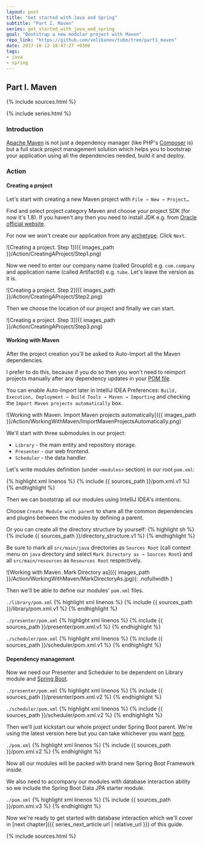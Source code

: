 ```yaml
---
layout: post
title: "Get started with Java and Spring"
subtitle: "Part I. Maven"
series: get_started_with_java_and_spring
goal: "Bootstrap a new modular project with Maven"
repo_link: "https://github.com/velikanov/tube/tree/part1_maven"
date: 2017-10-12 18:47:27 +0300
tags:
- java
- spring
---
```

## Part I. Maven

{% include sources.html %}

{% include series.html %}

### Introduction
[Apache Maven](https://maven.apache.org/) is not just a dependency manager (like PHP's 
[Composer](https://getcomposer.org/) is) but a full stack project management solution which helps you to bootstrap 
your application using all the dependencies needed, build it and deploy.

<!--more-->

### Action
#### Creating a project
Let's start with creating a new Maven project with `File → New → Project…`

Find and select project category Maven and choose your project SDK (for now it's 1.8).
If you haven't any then you need to install JDK e.g. from 
[Oracle official website](http://www.oracle.com/technetwork/java/javase/downloads/index.html). 

For now we won't create our application from any
[archetype](https://maven.apache.org/guides/introduction/introduction-to-archetypes.html). Click `Next`.

![Creating a project. Step 1]({{ images_path }}/Action/CreatingAProject/Step1.png)

Now we need to enter our company name (called GroupId) e.g. `com.company` and application name (called ArtifactId) e.g.
`tube`. Let's leave the version as it is.

![Creating a project. Step 2]({{ images_path }}/Action/CreatingAProject/Step2.png)

Then we choose the location of our project and finally we can start.

![Creating a project. Step 3]({{ images_path }}/Action/CreatingAProject/Step3.png)

#### Working with Maven
After the project creation you'll be asked to Auto-Import all the Maven dependencies.

I prefer to do this, because if you do so then you won't need to reimport projects manually after any dependency
updates in your [POM file](https://maven.apache.org/guides/introduction/introduction-to-the-pom.html).

You can enable Auto-Import later in IntelliJ IDEA Preferences: `Build, Execution, Deployment → Build Tools → Maven →
Importing` and checking the `Import Maven projects automatically` box.

![Working with Maven. Import Maven projects automatically]({{ images_path }}/Action/WorkingWithMaven/ImportMavenProjectsAutomatically.png)

We'll start with three submodules in our project:
* `Library` - the main entity and repository storage.
* `Presenter` - our web frontend.
* `Scheduler` - the data handler.

Let's write modules definition (under `<modules>` section) in our root `pom.xml`:

{% highlight xml linenos %}
{% include {{ sources_path }}/pom.xml.v1 %}
{% endhighlight %}

Then we can bootstrap all our modules using IntelliJ IDEA's intentions.

Choose `Create Module with parent` to share all the common dependencies and plugins between the modules by defining
a parent.

Or you can create all the directory structure by yourself:
{% highlight sh %}
{% include {{ sources_path }}/directory_structure.v1 %}
{% endhighlight %}

Be sure to mark all `src/main/java` directories as `Sources Root` (call context menu on `java` directory and select
`Mark Directory as → Sources Root`) and all `src/main/resources` as `Resources Root` respectively.

![Working with Maven. Mark Directory as]({{ images_path }}/Action/WorkingWithMaven/MarkDirectoryAs.jpg){: .nofullwidth }

Then we'll be able to define our modules' `pom.xml` files.

<code>./library/pom.xml</code>
{% highlight xml linenos %}
{% include {{ sources_path }}/library/pom.xml.v1 %}
{% endhighlight %}

<code>./presenter/pom.xml</code>
{% highlight xml linenos %}
{% include {{ sources_path }}/presenter/pom.xml.v1 %}
{% endhighlight %}

<code>./scheduler/pom.xml</code>
{% highlight xml linenos %}
{% include {{ sources_path }}/scheduler/pom.xml.v1 %}
{% endhighlight %}

#### Dependency management
Now we need our Presenter and Scheduler to be dependent on Library module and
[Spring Boot](https://projects.spring.io/spring-boot/).

<code>./presenter/pom.xml</code>
{% highlight xml linenos %}
{% include {{ sources_path }}/presenter/pom.xml.v2 %}
{% endhighlight %}

<code>./scheduler/pom.xml</code>
{% highlight xml linenos %}
{% include {{ sources_path }}/scheduler/pom.xml.v2 %}
{% endhighlight %}

Then we'll just kickstart our whole project under Spring Boot parent. We're using the latest version here but you can
take whichever you want [here](https://projects.spring.io/spring-boot/#quick-start).

<code>./pom.xml</code>
{% highlight xml linenos %}
{% include {{ sources_path }}/pom.xml.v2 %}
{% endhighlight %}

Now all our modules will be packed with brand new Spring Boot Framework inside. 

We also need to accompany our modules with database interaction ability so we include the Spring Boot Data JPA starter
module.

<code>./pom.xml</code>
{% highlight xml linenos %}
{% include {{ sources_path }}/pom.xml.v3 %}
{% endhighlight %}

Now we're ready to get started with database interaction which we'll cover in
[next chapter]({{ series_next_article.url | relative_url }}) of this guide.

{% include sources.html %}
